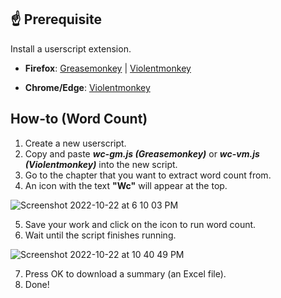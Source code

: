 ## ☝️ Prerequisite

Install a userscript extension.

* **Firefox**: [Greasemonkey](https://addons.mozilla.org/en-US/firefox/addon/greasemonkey/) | [Violentmonkey](https://addons.mozilla.org/en-US/firefox/addon/violentmonkey/)

* **Chrome/Edge**: [Violentmonkey](https://chrome.google.com/webstore/detail/violentmonkey/jinjaccalgkegednnccohejagnlnfdag)

## How-to (Word Count)
1. Create a new userscript. 
2. Copy and paste **_wc-gm.js (Greasemonkey)_** or **_wc-vm.js (Violentmonkey)_** into the new script.
3. Go to the chapter that you want to extract word count from.
4. An icon with the text **"Wc"** will appear at the top.

![Screenshot 2022-10-22 at 6 10 03 PM](https://user-images.githubusercontent.com/70749497/197333686-faed0f27-0bae-458b-919e-f960c372d5f2.png)

5. Save your work and click on the icon to run word count.
6. Wait until the script finishes running. 

![Screenshot 2022-10-22 at 10 40 49 PM](https://user-images.githubusercontent.com/70749497/197345249-7750df74-c294-4500-853b-a73deee45eb5.png)

7. Press OK to download a summary (an Excel file).
8. Done!

